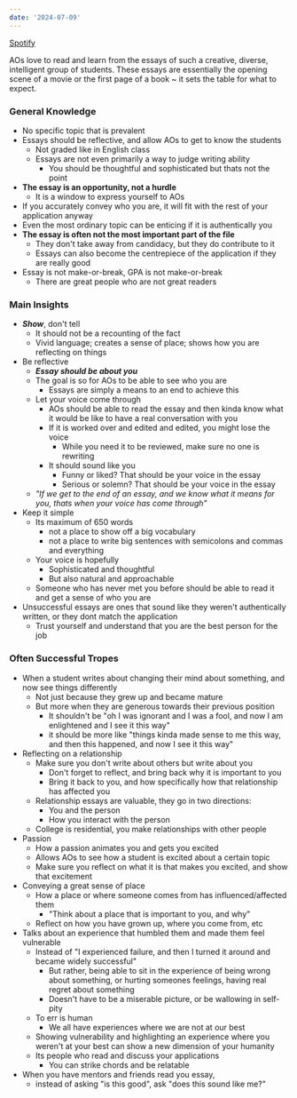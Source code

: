 ```yaml
---
date: '2024-07-09'
---
```

[Spotify](https://open.spotify.com/episode/0efQOnRCH8UVkdd0Hx2Vfe?si=69a16a8f47614d9b)

AOs love to read and learn from the essays of such a creative, diverse, intelligent group of students. These essays are essentially the opening scene of a movie or the first page of a book ~ it sets the table for what to expect.

### General Knowledge
- No specific topic that is prevalent
- Essays should be reflective, and allow AOs to get to know the students
	- Not graded like in English class
	- Essays are not even primarily a way to judge writing ability
		- You should be thoughtful and sophisticated but thats not the point
- **The essay is an opportunity, not a hurdle**
	- It is a window to express yourself to AOs
- If you accurately convey who you are, it will fit with the rest of your application anyway
- Even the most ordinary topic can be enticing if it is authentically you
- **The essay is often not the most important part of the file**
	- They don't take away from candidacy, but they do contribute to it
	- Essays can also become the centrepiece of the application if they are really good
- Essay is not make-or-break, GPA is not make-or-break
	- There are great people who are not great readers

### Main Insights
- ***Show***, don't tell
	- It should not be a recounting of the fact
	- Vivid language; creates a sense of place; shows how you are reflecting on things
- Be reflective
	- ***Essay should be about you***
	- The goal is so for AOs to be able to see who you are
		- Essays are simply a means to an end to achieve this
	- Let your voice come through
		- AOs should be able to read the essay and then kinda know what it would be like to have a real conversation with you
		- If it is worked over and edited and edited, you might lose the voice
			- While you need it to be reviewed, make sure no one is rewriting
		- It should sound like you
			- Funny or liked? That should be your voice in the essay
			- Serious or solemn? That should be your voice in the essay
	- *"If we get to the end of an essay, and we know what it means for you, thats when your voice has come through"*
- Keep it simple
	- Its maximum of 650 words
		- not a place to show off a big vocabulary
		- not a place to write big sentences with semicolons and commas and everything
	- Your voice is hopefully
		- Sophisticated and thoughtful
		- But also natural and approachable
	- Someone who has never met you before should be able to read it and get a sense of who you are
- Unsuccessful essays are ones that sound like they weren't authentically written, or they dont match the application
	- Trust yourself and understand that you are the best person for the job

### Often Successful Tropes
- When a student writes about changing their mind about something, and now see things differently
	- Not just because they grew up and became mature
	- But more when they are generous towards their previous position
		- It shouldn't be "oh I was ignorant and I was a fool, and now I am enlightened and I see it this way"
		- it should be more like "things kinda made sense to me this way, and then this happened, and now I see it this way"
- Reflecting on a relationship
	- Make sure you don't write about others but write about you
		- Don't forget to reflect, and bring back why it is important to you
		- Bring it back to you, and how specifically how that relationship has affected you
	- Relationship essays are valuable, they go in two directions:
		- You and the person
		- How you interact with the person
	- College is residential, you make relationships with other people
- Passion
	- How a passion animates you and gets you excited
	- Allows AOs to see how a student is excited about a certain topic
	- Make sure you reflect on what it is that makes you excited, and show that excitement
- Conveying a great sense of place
	- How a place or where someone comes from has influenced/affected them
		- "Think about a place that is important to you, and why"
	- Reflect on how you have grown up, where you come from, etc
- Talks about an experience that humbled them and made them feel vulnerable
	- Instead of "I experienced failure, and then I turned it around and became widely successful"
		- But rather, being able to sit in the experience of being wrong about something, or hurting someones feelings, having real regret about something
		- Doesn't have to be a miserable picture, or be wallowing in self-pity
	- To err is human
		- We all have experiences where we are not at our best
	- Showing vulnerability and highlighting an experience where you weren't at your best can show a new dimension of your humanity
	- Its people who read and discuss your applications
		- You can strike chords and be relatable
- When you have mentors and friends read you essay,
	- instead of asking "is this good", ask "does this sound like me?"
